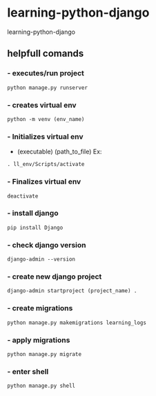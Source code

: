 # learning-python-django
learning-python-django


## helpfull comands

### - executes/run project
```shell
python manage.py runserver
```

### - creates virtual env
```shell
python -m venv (env_name)
```

### - Initializes virtual env
- (executable) (path_to_file)
Ex: 
```shell
. ll_env/Scripts/activate
```

### - Finalizes virtual env
```shell
deactivate
```

### - install django
```shell
pip install Django
```

### - check django version
```shell
django-admin --version
```

### - create new django project
```shell
django-admin startproject (project_name) .
```

### - create migrations
```shell
python manage.py makemigrations learning_logs
```

### - apply migrations
```shell
python manage.py migrate
```

### - enter shell
```shell
python manage.py shell
```